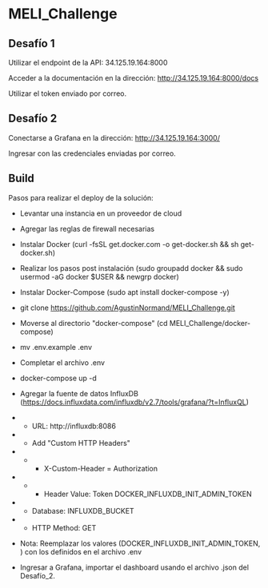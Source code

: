 # MELI_Challenge

## Desafío 1

Utilizar el endpoint de la API: 34.125.19.164:8000

Acceder a la documentación en la dirección: http://34.125.19.164:8000/docs

Utilizar el token enviado por correo.


## Desafío 2

Conectarse a Grafana en la dirección: http://34.125.19.164:3000/

Ingresar con las credenciales enviadas por correo.

## Build

Pasos para realizar el deploy de la solución:

* Levantar una instancia en un proveedor de cloud

* Agregar las reglas de firewall necesarias

* Instalar Docker (curl -fsSL get.docker.com -o get-docker.sh && sh get-docker.sh)

* Realizar los pasos post instalación (sudo groupadd docker && sudo usermod -aG docker $USER && newgrp docker)

* Instalar Docker-Compose (sudo apt install docker-compose -y)

* git clone https://github.com/AgustinNormand/MELI_Challenge.git

* Moverse al directorio "docker-compose" (cd MELI_Challenge/docker-compose)

* mv .env.example .env

* Completar el archivo .env

* docker-compose up -d

* Agregar la fuente de datos InfluxDB (https://docs.influxdata.com/influxdb/v2.7/tools/grafana/?t=InfluxQL)
* * URL: http://influxdb:8086
* * Add "Custom HTTP Headers"
* * * X-Custom-Header = Authorization
* * * Header Value: Token DOCKER_INFLUXDB_INIT_ADMIN_TOKEN
* * Database: INFLUXDB_BUCKET
* * HTTP Method: GET

* Nota: Reemplazar los valores (DOCKER_INFLUXDB_INIT_ADMIN_TOKEN, ) con los definidos en el archivo .env

* Ingresar a Grafana, importar el dashboard usando el archivo .json del Desafío_2.


